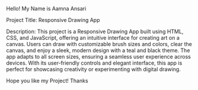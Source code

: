 Hello! My Name is Aamna Ansari 

Project Title:
Responsive Drawing App

Description:
This project is a Responsive Drawing App built using HTML, CSS, and JavaScript, offering an intuitive interface for creating art on a canvas.
 Users can draw with customizable brush sizes and colors, clear the canvas, and enjoy a sleek, modern design with a teal and black theme. 
The app adapts to all screen sizes, ensuring a seamless user experience across devices. With its user-friendly controls and elegant interface,
 this app is perfect for showcasing creativity or experimenting with digital drawing.

Hope you like my Project!
Thanks 
